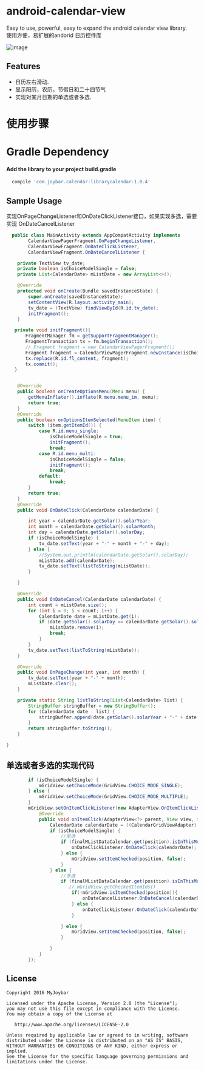 # android-calendar-view
Easy to use, powerful, easy to expand the android calendar view library.<br />
使用方便，易扩展的andorid 日历控件库

 ![image](https://github.com/myjoybar/android-calendar-view/blob/master/screenshots/screenshot.gif) 
  
## Features
 - 日历左右滑动.
 - 显示阳历，农历，节假日和二十四节气
 - 实现对某月日期的单选或者多选.


# 使用步骤
# Gradle Dependency
####  Add the library to your project build.gradle
```gradle
  compile 'com.joybar.calendar:librarycalendar:1.0.4'
```
## Sample Usage
实现OnPageChangeListener和OnDateClickListener接口，如果实现多选，需要实现 OnDateCancelListener

```java
  public class MainActivity extends AppCompatActivity implements
        CalendarViewPagerFragment.OnPageChangeListener,
        CalendarViewFragment.OnDateClickListener,
        CalendarViewFragment.OnDateCancelListener {

    private TextView tv_date;
    private boolean isChoiceModelSingle = false;
    private List<CalendarDate> mListDate = new ArrayList<>();

    @Override
    protected void onCreate(Bundle savedInstanceState) {
        super.onCreate(savedInstanceState);
        setContentView(R.layout.activity_main);
        tv_date = (TextView) findViewById(R.id.tv_date);
        initFragment();
    }

   private void initFragment(){
       FragmentManager fm = getSupportFragmentManager();
       FragmentTransaction tx = fm.beginTransaction();
       // Fragment fragment = new CalendarViewPagerFragment();
       Fragment fragment = CalendarViewPagerFragment.newInstance(isChoiceModelSingle);
       tx.replace(R.id.fl_content, fragment);
       tx.commit();
   }


    @Override
    public boolean onCreateOptionsMenu(Menu menu) {
        getMenuInflater().inflate(R.menu.menu_im, menu);
        return true;
    }
    @Override
    public boolean onOptionsItemSelected(MenuItem item) {
        switch (item.getItemId()) {
            case R.id.menu_single:
                isChoiceModelSingle = true;
                initFragment();
                break;
            case R.id.menu_multi:
                isChoiceModelSingle = false;
                initFragment();
                break;
            default:
                break;
        }
        return true;
    }
    @Override
    public void OnDateClick(CalendarDate calendarDate) {

        int year = calendarDate.getSolar().solarYear;
        int month = calendarDate.getSolar().solarMonth;
        int day = calendarDate.getSolar().solarDay;
        if (isChoiceModelSingle) {
            tv_date.setText(year + "-" + month + "-" + day);
        } else {
            //System.out.println(calendarDate.getSolar().solarDay);
            mListDate.add(calendarDate);
            tv_date.setText(listToString(mListDate));
        }

    }

    @Override
    public void OnDateCancel(CalendarDate calendarDate) {
        int count = mListDate.size();
        for (int i = 0; i < count; i++) {
            CalendarDate date = mListDate.get(i);
            if (date.getSolar().solarDay == calendarDate.getSolar().solarDay) {
                mListDate.remove(i);
                break;
            }
        }
        tv_date.setText(listToString(mListDate));
    }

    @Override
    public void OnPageChange(int year, int month) {
        tv_date.setText(year + "-" + month);
        mListDate.clear();
    }

    private static String listToString(List<CalendarDate> list) {
        StringBuffer stringBuffer = new StringBuffer();
        for (CalendarDate date : list) {
            stringBuffer.append(date.getSolar().solarYear + "-" + date.getSolar().solarMonth + "-" + date.getSolar().solarDay).append(" ");
        }
        return stringBuffer.toString();
    }

}
```
## 单选或者多选的实现代码
```java
        if (isChoiceModelSingle) {
            mGridView.setChoiceMode(GridView.CHOICE_MODE_SINGLE);
        } else {
            mGridView.setChoiceMode(GridView.CHOICE_MODE_MULTIPLE);
        }
        mGridView.setOnItemClickListener(new AdapterView.OnItemClickListener() {
            @Override
            public void onItemClick(AdapterView<?> parent, View view, int position, long id) {
                CalendarDate calendarDate = ((CalendarGridViewAdapter) mGridView.getAdapter()).getListData().get(position);
                if (isChoiceModelSingle) {
                    //单选
                    if (finalMListDataCalendar.get(position).isInThisMonth()) {
                        onDateClickListener.OnDateClick(calendarDate);
                    } else {
                        mGridView.setItemChecked(position, false);
                    }
                } else {
                    //多选
                    if (finalMListDataCalendar.get(position).isInThisMonth()) {
                       // mGridView.getCheckedItemIds()
                        if(!mGridView.isItemChecked(position)){
                            onDateCancelListener.OnDateCancel(calendarDate);
                        } else {
                            onDateClickListener.OnDateClick(calendarDate);
                        }

                    } else {
                        mGridView.setItemChecked(position, false);
                    }

                }
            }
        });

```


## License

    Copyright 2016 MyJoybar

    Licensed under the Apache License, Version 2.0 (the "License");
    you may not use this file except in compliance with the License.
    You may obtain a copy of the License at

       http://www.apache.org/licenses/LICENSE-2.0

    Unless required by applicable law or agreed to in writing, software
    distributed under the License is distributed on an "AS IS" BASIS,
    WITHOUT WARRANTIES OR CONDITIONS OF ANY KIND, either express or implied.
    See the License for the specific language governing permissions and
    limitations under the License.

